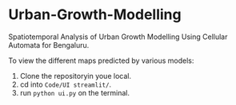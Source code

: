 # Urban-Growth-Modelling
Spatiotemporal Analysis of Urban Growth Modelling Using Cellular Automata for Bengaluru.


To view the different maps predicted by various models:
1. Clone the repositoryin youe local.
2. cd into `Code/UI streamlit/`.
3. run `python ui.py` on the terminal.
